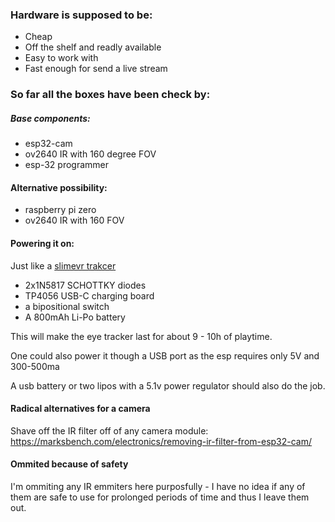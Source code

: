 ### Hardware is supposed to be:
- Cheap
- Off the shelf and readly available 
- Easy to work with
- Fast enough for send a live stream


### So far all the boxes have been check by:
##### Base components:
- esp32-cam 
- ov2640 IR with 160 degree FOV
- esp-32 programmer 

#### Alternative possibility:
- raspberry pi zero 
- ov2640 IR with 160 FOV

#### Powering it on:
Just like a [slimevr trakcer](https://docs.slimevr.dev/diy/components-guide.html)

- 2x1N5817 SCHOTTKY diodes 
- TP4056 USB-C charging board
- a bipositional switch 
- A 800mAh Li-Po battery 

This will make the eye tracker last for about 9 - 10h of playtime. 

One could also power it though a USB port as the esp requires only 5V and 300-500ma 

 A usb battery or two lipos with a 5.1v power regulator should also do the job.

#### Radical alternatives for a camera

Shave off the IR filter off of any camera module:
https://marksbench.com/electronics/removing-ir-filter-from-esp32-cam/

#### Ommited because of safety 
I'm ommiting any IR emmiters here purposfully - I have no idea if any of them are safe to use for prolonged periods of time and thus I leave them out. 